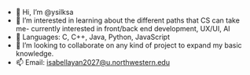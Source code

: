 - 👋 Hi, I’m @ysilksa
- 👀 I’m interested in learning about the different paths that CS can take me- currently interested in front/back end development, UX/UI, AI
- 🌱 Languages: C, C++, Java, Python, JavaScript
- 💞️ I’m looking to collaborate on any kind of project to expand my basic knowledge.
- 📫 Email: isabellayan2027@u.northwestern.edu

<!---
ysilksa/ysilksa is a ✨ special ✨ repository because its `README.md` (this file) appears on your GitHub profile.
You can click the Preview link to take a look at your changes.
--->
